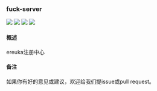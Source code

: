 ### fuck-server

![](https://img.shields.io/badge/language-java-orange.svg) ![](https://img.shields.io/badge/qq-923260818-brightgreen.svg) ![](https://img.shields.io/badge/build-%20passing-brightgreen.svg) ![](https://img.shields.io/badge/created-December-brightgreen.svg)

#### 概述

ereuka注册中心

#### 备注

如果你有好的意见或建议，欢迎给我们提issue或pull request。